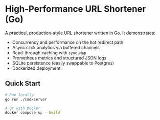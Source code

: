 # High-Performance URL Shortener (Go)

A practical, production-style URL shortener written in Go. It demonstrates:
- Concurrency and performance on the hot redirect path
- Async click analytics via buffered channels
- Read-through caching with `sync.Map`
- Prometheus metrics and structured JSON logs
- SQLite persistence (easily swappable to Postgres)
- Dockerized deployment

## Quick Start
```bash
# Run locally
go run ./cmd/server

# Or with Docker
docker compose up --build
